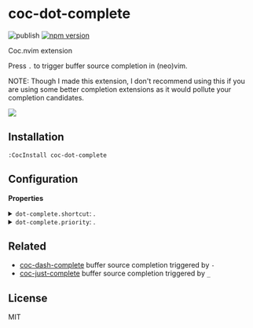 # coc-dot-complete

![publish](https://github.com/voldikss/coc-dot-complete/workflows/publish/badge.svg)
[![npm version](https://badge.fury.io/js/coc-dot-complete.svg)](https://badge.fury.io/js/coc-dot-complete)

Coc.nvim extension

Press `.` to trigger buffer source completion in (neo)vim.

NOTE: Though I made this extension, I don't recommend using this if you are using
some better completion extensions as it would pollute your completion
candidates.

![](https://user-images.githubusercontent.com/20282795/112474178-3f3f4580-8daa-11eb-89bb-28090d68be76.gif)

## Installation

```vim
:CocInstall coc-dot-complete
```

## Configuration

<!-- Generated by 'p run bulid:doc', please don't edit it directly -->
<!-- prettier-ignore-start -->
<strong>Properties</strong>
<details>
<summary><code>dot-complete.shortcut</code>: .</summary>
Type: <pre><code>string</code></pre>Default: <pre><code>"dot-complete"</code></pre>
</details>
<details>
<summary><code>dot-complete.priority</code>: .</summary>
Type: <pre><code>number</code></pre>Default: <pre><code>3</code></pre>
</details>

<!-- prettier-ignore-end -->

## Related

- [coc-dash-complete](https://github.com/voldikss/coc-dash-complete) buffer source completion triggered by `-`
- [coc-just-complete](https://github.com/voldikss/coc-just-complete) buffer source completion triggered by `_`

## License

MIT
